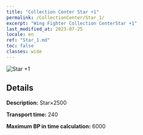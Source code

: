 ```yaml
---
title: "Collection Center Star +1"
permalink: /CollectionCenter/Star_1/
excerpt: "Wing Fighter Collection CenterStar +1"
last_modified_at: 2023-07-25
locale: en
ref: "Star_1.md"
toc: false
classes: wide
---
```



![Star +1](/images/cc/CC_Star_1.png)

## Details

  **Description:** Star×2500

  **Transport time:** 240

  **Maximum BP in time calculation:** 6000

